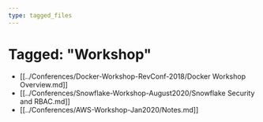 ```yaml
---
type: tagged_files
---
```

# Tagged: "Workshop"

- [[../Conferences/Docker-Workshop-RevConf-2018/Docker Workshop Overview.md]]
- [[../Conferences/Snowflake-Workshop-August2020/Snowflake Security and RBAC.md]]
- [[../Conferences/AWS-Workshop-Jan2020/Notes.md]]
